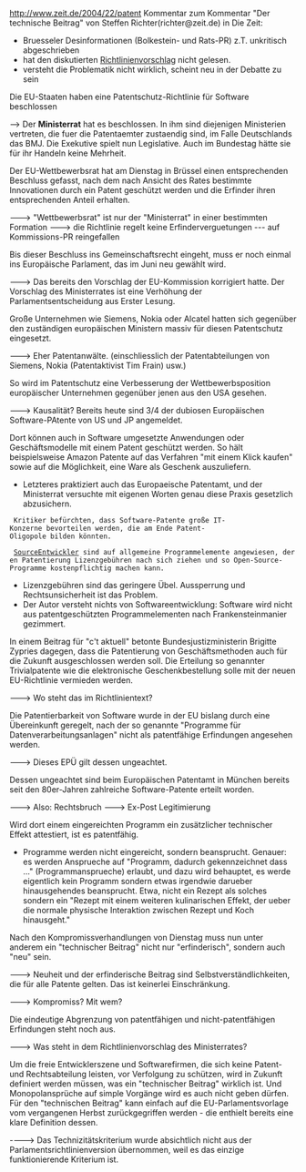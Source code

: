 <http://www.zeit.de/2004/22/patent> Kommentar zum Kommentar \"Der
technische Beitrag\" von Steffen Richter(richter\@zeit.de) in Die Zeit:

-   Bruesseler Desinformationen (Bolkestein- und Rats-PR) z.T.
    unkritisch abgeschrieben
-   hat den diskutierten
    [Richtlinienvorschlag](http://swpat.ffii.org/papiere/europarl0309/cons0401/ "wikilink")
    nicht gelesen.
-   versteht die Problematik nicht wirklich, scheint neu in der Debatte
    zu sein

Die EU-Staaten haben eine Patentschutz-Richtlinie für Software
beschlossen

\--\> Der **Ministerrat** hat es beschlossen. In ihm sind diejenigen
Ministerien vertreten, die fuer die Patentaemter zustaendig sind, im
Falle Deutschlands das BMJ. Die Exekutive spielt nun Legislative. Auch
im Bundestag hätte sie für ihr Handeln keine Mehrheit.

Der EU-Wettbewerbsrat hat am Dienstag in Brüssel einen entsprechenden
Beschluss gefasst, nach dem nach Ansicht des Rates bestimmte
Innovationen durch ein Patent geschützt werden und die Erfinder ihren
entsprechenden Anteil erhalten.

\-\--\> \"Wettbewerbsrat\" ist nur der \"Ministerrat\" in einer
bestimmten Formation \-\--\> die Richtlinie regelt keine
Erfinderverguetungen \-\-- auf Kommissions-PR reingefallen

Bis dieser Beschluss ins Gemeinschaftsrecht eingeht, muss er noch einmal
ins Europäische Parlament, das im Juni neu gewählt wird.

\-\--\> Das bereits den Vorschlag der EU-Kommission korrigiert hatte.
Der Vorschlag des Ministerrates ist eine Verhöhung der
Parlamentsentscheidung aus Erster Lesung.

Große Unternehmen wie Siemens, Nokia oder Alcatel hatten sich gegenüber
den zuständigen europäischen Ministern massiv für diesen Patentschutz
eingesetzt.

\-\--\> Eher Patentanwälte. (einschliesslich der Patentabteilungen von
Siemens, Nokia (Patentaktivist Tim Frain) usw.)

So wird im Patentschutz eine Verbesserung der Wettbewerbsposition
europäischer Unternehmen gegenüber jenen aus den USA gesehen.

\-\--\> Kausalität? Bereits heute sind 3/4 der dubiosen Europäischen
Software-PAtente von US und JP angemeldet.

Dort können auch in Software umgesetzte Anwendungen oder
Geschäftsmodelle mit einem Patent geschützt werden. So hält
beispielsweise Amazon Patente auf das Verfahren \"mit einem Klick
kaufen\" sowie auf die Möglichkeit, eine Ware als Geschenk auszuliefern.

-   Letzteres praktiziert auch das Europaeische Patentamt, und der
    Ministerrat versuchte mit eigenen Worten genau diese Praxis
    gesetzlich abzusichern.

` Kritiker befürchten, dass Software-Patente große IT-Konzerne bevorteilen werden, die am Ende Patent-Oligopole bilden könnten.`

` `[`SourceEntwickler`](Open "wikilink")` sind auf allgemeine Programmelemente angewiesen, deren Patentierung Lizenzgebühren nach sich ziehen und so Open-Source-Programme kostenpflichtig machen kann. `

-   Lizenzgebühren sind das geringere Übel. Aussperrung und
    Rechtsunsicherheit ist das Problem.
-   Der Autor versteht nichts von Softwareentwicklung: Software wird
    nicht aus patentgeschützten Programmelementen nach
    Frankensteinmanier gezimmert.

In einem Beitrag für \"c\'t aktuell\" betonte Bundesjustizministerin
Brigitte Zypries dagegen, dass die Patentierung von Geschäftsmethoden
auch für die Zukunft ausgeschlossen werden soll. Die Erteilung so
genannter Trivialpatente wie die elektronische Geschenkbestellung solle
mit der neuen EU-Richtlinie vermieden werden.

\-\--\> Wo steht das im Richtlinientext?

Die Patentierbarkeit von Software wurde in der EU bislang durch eine
Übereinkunft geregelt, nach der so genannte \"Programme für
Datenverarbeitungsanlagen\" nicht als patentfähige Erfindungen angesehen
werden.

\-\--\> Dieses EPÜ gilt dessen ungeachtet.

Dessen ungeachtet sind beim Europäischen Patentamt in München bereits
seit den 80er-Jahren zahlreiche Software-Patente erteilt worden.

\-\--\> Also: Rechtsbruch \-\--\> Ex-Post Legitimierung

Wird dort einem eingereichten Programm ein zusätzlicher technischer
Effekt attestiert, ist es patentfähig.

-   Programme werden nicht eingereicht, sondern beansprucht. Genauer: es
    werden Ansprueche auf \"Programm, dadurch gekennzeichnet dass \...\"
    (Programmansprueche) erlaubt, und dazu wird behauptet, es werde
    eigentlich kein Programm sondern etwas irgendwie darueber
    hinausgehendes beansprucht. Etwa, nicht ein Rezept als solches
    sondern ein \"Rezept mit einem weiteren kulinarischen Effekt, der
    ueber die normale physische Interaktion zwischen Rezept und Koch
    hinausgeht.\"

Nach den Kompromissverhandlungen von Dienstag muss nun unter anderem ein
\"technischer Beitrag\" nicht nur \"erfinderisch\", sondern auch \"neu\"
sein.

\-\--\> Neuheit und der erfinderische Beitrag sind
Selbstverständlichkeiten, die für alle Patente gelten. Das ist keinerlei
Einschränkung.

\-\--\> Kompromiss? Mit wem?

Die eindeutige Abgrenzung von patentfähigen und nicht-patentfähigen
Erfindungen steht noch aus.

\-\--\> Was steht in dem Richtlinienvorschlag des Ministerrates?

Um die freie Entwicklerszene und Softwarefirmen, die sich keine Patent-
und Rechtsabteilung leisten, vor Verfolgung zu schützen, wird in Zukunft
definiert werden müssen, was ein \"technischer Beitrag\" wirklich ist.
Und Monopolansprüche auf simple Vorgänge wird es auch nicht geben
dürfen. Für den \"technischen Beitrag\" kann einfach auf die
EU-Parlamentsvorlage vom vergangenen Herbst zurückgegriffen werden - die
enthielt bereits eine klare Definition dessen.

\-\-\--\> Das Technizitätskriterium wurde absichtlich nicht aus der
Parlamentsrichtlinienversion übernommen, weil es das einzige
funktionierende Kriterium ist.
